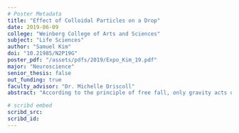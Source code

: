 ```yaml
---
# Poster Metadata
title: "Effect of Colloidal Particles on a Drop"
date: 2019-06-09
college: "Weinberg College of Arts and Sciences"
subject: "Life Sciences"
author: "Samuel Kim"
doi: "10.21985/N2P19G"
poster_pdf: "/assets/pdfs/2019/Expo_Kim_19.pdf"
major: "Neuroscience"
senior_thesis: false
out_funding: true
faculty_advisor: "Dr. Michelle Driscoll"
abstract: "According to the principle of free fall, only gravity acts upon an object in midair. However, as with all scientific principles, free fall plays out differently in practice. In my experiment, I first tested to see the effect of changing the glycerol weight-percentage of a drop of glycerol-water on its maximum spread when dropped onto smooth glass at each given height, greater spread indicating greater kinetic energy present within the drop. Turns out, glycerol weight-percentage is inversely related to maximum spread. Moreover, the greater the glycerol weight-percentage, the higher the viscosity of the drop due to higher friction between drop particles, and the smaller the potential spread of the drop. Next, I performed a similar experiment on colloidal suspensions. Colloid weight-percentage is also inversely related to maximum spread of the drop at each height dropped. However, as colloidal suspensions are non-Newtonian fluids, they lack a linear relationship between viscosity and shear stress, which results in equal spread for a dilute colloidal suspension and water, disrupting the trend of greater spread for lower colloid weight-percentage. Also, due to the fact that colloidal suspensions are composed mainly of water with particles suspended and that water has low viscosity relative to glycerol-water, colloidal suspensions show greater maximum spread than does glycerol-water at each height dropped. As a result of completing this project, I primarily gained a first-hand understanding of how the principle of free fall plays out in real life using different concentrations of glycerol and colloids in water."

# scribd embed
scribd_src:
scribd_id:
---
```

